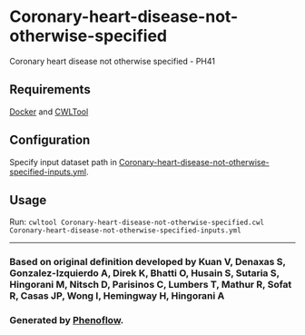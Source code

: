 # Coronary-heart-disease-not-otherwise-specified

Coronary heart disease not otherwise specified - PH41

## Requirements

[Docker](https://docs.docker.com/install/) and [CWLTool](https://github.com/common-workflow-language/cwltool#install)

## Configuration

Specify input dataset path in [Coronary-heart-disease-not-otherwise-specified-inputs.yml](Coronary-heart-disease-not-otherwise-specified-inputs.yml).

## Usage

Run: `cwltool Coronary-heart-disease-not-otherwise-specified.cwl Coronary-heart-disease-not-otherwise-specified-inputs.yml`

***

### Based on original definition developed by Kuan V, Denaxas S, Gonzalez-Izquierdo A, Direk K, Bhatti O, Husain S, Sutaria S, Hingorani M, Nitsch D, Parisinos C, Lumbers T, Mathur R, Sofat R, Casas JP, Wong I, Hemingway H, Hingorani A
### Generated by [Phenoflow](https://kclhi.org/phenoflow).
